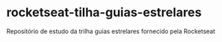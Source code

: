 # rocketseat-tilha-guias-estrelares
Repositório de estudo da trilha guias estrelares fornecido pela Rocketseat
